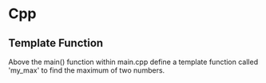 # Cpp

## Template Function

Above the main() function within main.cpp define a template function called 'my_max' to find the maximum of two numbers.

